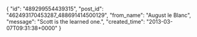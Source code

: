  {
   "id": "489299554439315",
   "post_id": "462493170453287_488691414500129",
   "from_name": "August le Blanc",
   "message": "Scott is the learned one.",
   "created_time": "2013-03-07T09:31:38+0000"
 }
